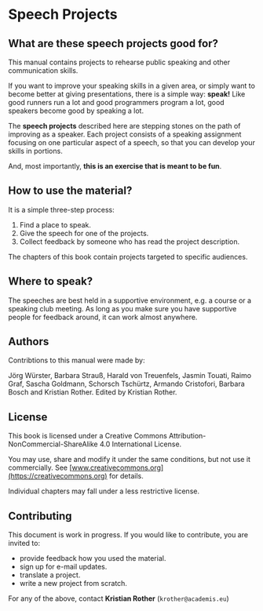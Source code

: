
# Speech Projects

## What are these speech projects good for?

This manual contains projects to rehearse public speaking and other communication skills.

If you want to improve your speaking skills in a given area, or simply want to become better at giving presentations, there is a simple way: **speak!** Like good runners run a lot and good programmers program a lot, good speakers become good by speaking a lot.

The **speech projects** described here are stepping stones on the path of improving as a speaker. Each project consists of a speaking assignment focusing on one particular aspect of a speech, so that you can develop your skills in portions.

And, most importantly, **this is an exercise that is meant to be fun**.

## How to use the material?

It is a simple three-step process:

1. Find a place to speak.
2. Give the speech for one of the projects.
3. Collect feedback by someone who has read the project description.

The chapters of this book contain projects targeted to specific audiences.

## Where to speak?

The speeches are best held in a supportive environment, e.g. a course or a speaking club meeting. As long as you make sure you have supportive people for feedback around, it can work almost anywhere.

## Authors

Contribtions to this manual were made by:

Jörg Würster, Barbara Strauß, Harald von Treuenfels, Jasmin Touati, Raimo Graf, Sascha Goldmann, Schorsch Tschürtz, Armando Cristofori, Barbara Bosch and Kristian Rother. Edited by Kristian Rother.

## License

This book is licensed under a Creative Commons Attribution-NonCommercial-ShareAlike 4.0 International License. 

You may use, share and modify it under the same conditions, but not use it commercially. See [www.creativecommons.org](https://creativecommons.org) for details.

Individual chapters may fall under a less restrictive license.


## Contributing

This document is work in progress. If you would like to contribute, you are invited to:

* provide feedback how you used the material.
* sign up for e-mail updates.
* translate a project.
* write a new project from scratch.

For any of the above, contact **Kristian Rother** (`krother@academis.eu`)

